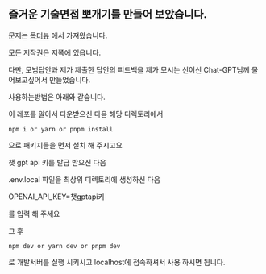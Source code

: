 ## 즐거운 기술면접 뽀개기를 만들어 보았습니다.

문제는 [목터뷰](https://www.mockterview.xyz/) 에서 가져왔습니다.

모든 저작권은 저쪽에 있읍니다.

다만, 모범답안과 제가 제출한 답안의 피드백을 제가 모시는 신이신 Chat-GPT님께 물어보고싶어서 만들었습니다.

사용하는방법은 아래와 같습니다.

이 레포를 알아서 다운받으신 다음 해당 디렉토리에서

```
npm i or yarn or pnpm install
```

으로 패키지들을 먼저 설치 해 주시고요

챗 gpt api 키를 발급 받으신 다음

.env.local 파일을 최상위 디렉토리에 생성하신 다음

OPENAI_API_KEY=챗gptapi키

를 입력 해 주세요

그 후

```
npm dev or yarn dev or pnpm dev
```

로 개발서버를 실행 시키시고
localhost에 접속하셔서 사용 하시면 됩니다.

